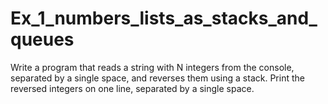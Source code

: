 # Ex_1_numbers_lists_as_stacks_and_queues
Write a program that reads a string with N integers from the console, separated by a single space, and reverses them using a stack. Print the reversed integers on one line, separated by a single space.
